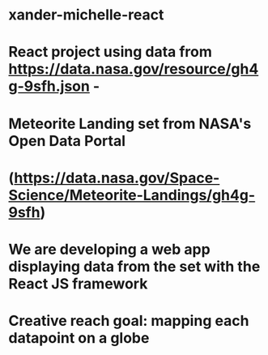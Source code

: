 # xander-michelle-react

# React project using data from https://data.nasa.gov/resource/gh4g-9sfh.json -
# Meteorite Landing set from NASA's Open Data Portal 
# (https://data.nasa.gov/Space-Science/Meteorite-Landings/gh4g-9sfh)

# We are developing a web app displaying data from the set with the React JS framework
# Creative reach goal: mapping each datapoint on a globe 

